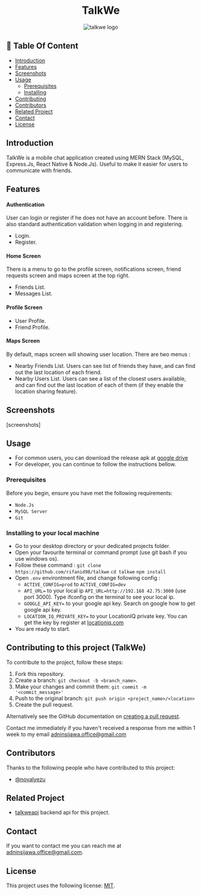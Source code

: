 # <center>TalkWe</center>

<p align="center">
  <image src="https://github.com/rifanid98/talkwe/blob/master/src/assets/images/logo.png" alt="talkwe logo">
</p>

## :memo: Table Of Content

- [Introduction](https://github.com/rifanid98/talkwe#introduction)
- [Features](https://github.com/rifanid98/talkwe#features)
- [Screenshots](https://github.com/rifanid98/talkwe#screenshots)
- [Usage](https://github.com/rifanid98/talkwe#usage)
  - [Prerequisites](https://github.com/rifanid98/talkwe#prerequisites)
  - [Installing](https://github.com/rifanid98/talkwe#installing-to-your-local-machine)
- [Contributing](https://github.com/rifanid98/talkwe#contributing-to-this-project)
- [Contributors](https://github.com/rifanid98/talkwe#contributors)
- [Related Project](https://github.com/rifanid98/talkwe#related)
- [Contact](https://github.com/rifanid98/talkwe#contact)
- [License](https://github.com/rifanid98/talkwe#license)

## Introduction

TalkWe is a mobile chat application created using MERN Stack (MySQL, Express.Js, React Native & Node.Js). Useful to make it easier for users to communicate with friends.

## Features

#### Authentication

User can login or register if he does not have an account before. There is also standard authentication validation when logging in and registering.

- Login.
- Register.

#### Home Screen

There is a menu to go to the profile screen, notifications screen, friend requests screen and maps screen at the top right.

- Friends List.
- Messages List.

#### Profile Screen

- User Profile.
- Friend Profile.

#### Maps Screen

By default, maps screen will showing user location. There are two menus :

- Nearby Friends List.
  Users can see list of friends they have, and can find out the last location of each friend.
- Nearby Users List.
  Users can see a list of the closest users available, and can find out the last location of each of them (if they enable the location sharing feature).

## Screenshots

[screenshots]

## Usage

- For common users, you can download the release apk at [google drive]()
- For developer, you can continue to follow the instructions bellow.

### Prerequisites

Before you begin, ensure you have met the following requirements:

- `Node.Js`
- `MySQL Server`
- `Git`

### Installing to your local machine

- Go to your desktop directory or your dedicated projects folder.
- Open your favourite terminal or command prompt (use git bash if you use windows os).
- Follow these command :
  `git clone https://github.com/rifanid98/talkwe`
  `cd talkwe`
  `npm install`
- Open `.env` environtment file, and change following config :
  - `ACTIVE_CONFIG=prod` to `ACTIVE_CONFIG=dev`
  - `API_URL=` to your local ip `API_URL=http://192.168 42.75:3000` (use port 3000). Type ifconfig on the terminal to see your local ip.
  - `GOOGLE_API_KEY=` to your google api key. Search on google how to get google api key.
  - `LOCATION_IQ_PRIVATE_KEY=` to your LocationIQ private key. You can get the key by register at [locationiq.com](locationiq.com)
- You are ready to start.

## Contributing to this project (TalkWe)

To contribute to the project, follow these steps:

1. Fork this repository.
2. Create a branch: `git checkout -b <branch_name>`.
3. Make your changes and commit them: `git commit -m '<commit_message>'`
4. Push to the original branch: `git push origin <project_name>/<location>`
5. Create the pull request.

Alternatively see the GitHub documentation on [creating a pull request](https://help.github.com/en/github/collaborating-with-issues-and-pull-requests/creating-a-pull-request).

Contact me immediately if you haven't received a response from me within 1 week to my email [adninsijawa.office@gmail.com]()

## Contributors

Thanks to the following people who have contributed to this project:

- [@novalyezu](https://github.com/novalyezu)

## Related Project

- [talkweapi](https://github.com/rifanid98/talkweapi) backend api for this project.

## Contact

If you want to contact me you can reach me at <adninsijawa.office@gmail.com>.

## License

This project uses the following license: [MIT](link).
